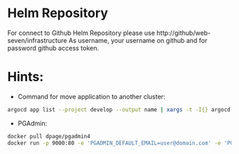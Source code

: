 # Helm Repository
For connect to Github Helm Repository please use http://github/web-seven/infrastructure
As username, your username on github and for password github access token.

# Hints:
* Command for move application to another cluster: 
```bash
argocd app list --project develop --output name | xargs -t -I{} argocd app patch {} --patch '{"spec": { "destination": { "server": "https://35.246.239.64" } }}' --type merge
```
* PGAdmin:
``` bash
docker pull dpage/pgadmin4
docker run -p 9000:80 -e 'PGADMIN_DEFAULT_EMAIL=user@domain.com' -e 'PGADMIN_DEFAULT_PASSWORD=admin' dpage/pgadmin4
```